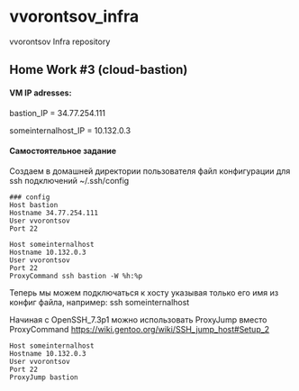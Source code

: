 # vvorontsov_infra
vvorontsov Infra repository

## Home Work #3 (cloud-bastion)
#### VM IP adresses:
bastion_IP = 34.77.254.111

someinternalhost_IP = 10.132.0.3

#### Самостоятельное задание
Создаем в домашней директории пользователя файл конфигурации для ssh подключений ~/.ssh/config
```
### config
Host bastion
Hostname 34.77.254.111
User vvorontsov
Port 22

Host someinternalhost
Hostname 10.132.0.3
User vvorontsov
Port 22
ProxyCommand ssh bastion -W %h:%p
```
Теперь мы можем подключаться к хосту указывая только его имя из конфиг файла, например: ssh someinternalhost

Начиная с OpenSSH_7.3p1 можно использовать ProxyJump вместо ProxyCommand
https://wiki.gentoo.org/wiki/SSH_jump_host#Setup_2

```
Host someinternalhost
Hostname 10.132.0.3
User vvorontsov
Port 22
ProxyJump bastion
```
